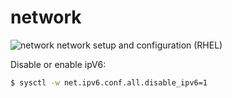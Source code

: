 # network
![network](https://cdn.pixabay.com/photo/2018/12/10/10/21/earth-3866609_960_720.jpg)
network setup and configuration (RHEL)

Disable or enable ipV6:
```sh
$ sysctl -w net.ipv6.conf.all.disable_ipv6=1
```
